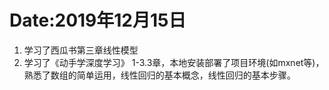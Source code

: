 # Date:2019年12月15日
1. 学习了西瓜书第三章线性模型
2. 学习了《动手学深度学习》 1-3.3章，本地安装部署了项目环境(如mxnet等)，熟悉了数组的简单运用，线性回归的基本概念，线性回归的基本步骤。
